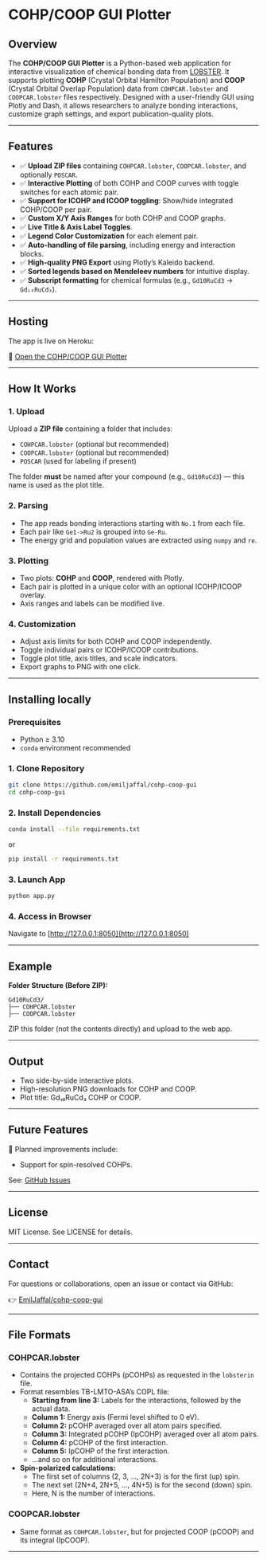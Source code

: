 # COHP/COOP GUI Plotter

## Overview

The **COHP/COOP GUI Plotter** is a Python-based web application for interactive visualization of chemical bonding data from [LOBSTER](http://www.cohp.de). It supports plotting **COHP** (Crystal Orbital Hamilton Population) and **COOP** (Crystal Orbital Overlap Population) data from `COHPCAR.lobster` and `COOPCAR.lobster` files respectively. Designed with a user-friendly GUI using Plotly and Dash, it allows researchers to analyze bonding interactions, customize graph settings, and export publication-quality plots.

---

## Features

- ✅ **Upload ZIP files** containing `COHPCAR.lobster`, `COOPCAR.lobster`, and optionally `POSCAR`.
- ✅ **Interactive Plotting** of both COHP and COOP curves with toggle switches for each atomic pair.
- ✅ **Support for ICOHP and ICOOP toggling**: Show/hide integrated COHP/COOP per pair.
- ✅ **Custom X/Y Axis Ranges** for both COHP and COOP graphs.
- ✅ **Live Title & Axis Label Toggles**.
- ✅ **Legend Color Customization** for each element pair.
- ✅ **Auto-handling of file parsing**, including energy and interaction blocks.
- ✅ **High-quality PNG Export** using Plotly’s Kaleido backend.
- ✅ **Sorted legends based on Mendeleev numbers** for intuitive display.
- ✅ **Subscript formatting** for chemical formulas (e.g., `Gd10RuCd3` → `Gd₁₀RuCd₃`).

---

## Hosting

The app is live on Heroku:

🔗 [Open the COHP/COOP GUI Plotter](https://cohp-coop-gui-1de5a0643ceb.herokuapp.com)

---

## How It Works

### 1. Upload

Upload a **ZIP file** containing a folder that includes:

- `COHPCAR.lobster` (optional but recommended)
- `COOPCAR.lobster` (optional but recommended)
- `POSCAR` (used for labeling if present)

The folder **must** be named after your compound (e.g., `Gd10RuCd3`) — this name is used as the plot title.

### 2. Parsing

- The app reads bonding interactions starting with `No.1` from each file.
- Each pair like `Ge1->Ru2` is grouped into `Ge-Ru`.
- The energy grid and population values are extracted using `numpy` and `re`.

### 3. Plotting

- Two plots: **COHP** and **COOP**, rendered with Plotly.
- Each pair is plotted in a unique color with an optional ICOHP/ICOOP overlay.
- Axis ranges and labels can be modified live.

### 4. Customization

- Adjust axis limits for both COHP and COOP independently.
- Toggle individual pairs or ICOHP/ICOOP contributions.
- Toggle plot title, axis titles, and scale indicators.
- Export graphs to PNG with one click.

---

## Installing locally

### Prerequisites

- Python ≥ 3.10
- `conda` environment recommended

### 1. Clone Repository

```bash
git clone https://github.com/emiljaffal/cohp-coop-gui
cd cohp-coop-gui
```

### 2. Install Dependencies

```bash
conda install --file requirements.txt
```
or
```bash
pip install -r requirements.txt
```

### 3. Launch App

```bash
python app.py
```

### 4. Access in Browser

Navigate to [http://127.0.0.1:8050](http://127.0.0.1:8050)

---

## Example

**Folder Structure (Before ZIP):**
```
Gd10RuCd3/
├── COHPCAR.lobster
├── COOPCAR.lobster
```
ZIP this folder (not the contents directly) and upload to the web app.

---

## Output

- Two side-by-side interactive plots.
- High-resolution PNG downloads for COHP and COOP.
- Plot title: Gd₁₀RuCd₃ COHP or COOP.

---

## Future Features

🚧 Planned improvements include:

- Support for spin-resolved COHPs.

See: [GitHub Issues](https://github.com/emiljaffal/cohp-coop-gui/issues)

---

## License

MIT License. See LICENSE for details.

---

## Contact

For questions or collaborations, open an issue or contact via GitHub:

👉 [EmilJaffal/cohp-coop-gui](https://github.com/emiljaffal/cohp-coop-gui)

---

## File Formats

### COHPCAR.lobster

- Contains the projected COHPs (pCOHPs) as requested in the `lobsterin` file.
- Format resembles TB-LMTO-ASA’s COPL file:
  - **Starting from line 3:** Labels for the interactions, followed by the actual data.
  - **Column 1:** Energy axis (Fermi level shifted to 0 eV).
  - **Column 2:** pCOHP averaged over all atom pairs specified.
  - **Column 3:** Integrated pCOHP (IpCOHP) averaged over all atom pairs.
  - **Column 4:** pCOHP of the first interaction.
  - **Column 5:** IpCOHP of the first interaction.
  - ...and so on for additional interactions.
- **Spin-polarized calculations:**  
  - The first set of columns (2, 3, …, 2N+3) is for the first (up) spin.
  - The next set (2N+4, 2N+5, …, 4N+5) is for the second (down) spin.  
  - Here, N is the number of interactions.

### COOPCAR.lobster

- Same format as `COHPCAR.lobster`, but for projected COOP (pCOOP) and its integral (IpCOOP).

---